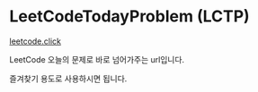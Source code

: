 # LeetCodeTodayProblem (LCTP)

[leetcode.click](https://leetcode.click)

LeetCode 오늘의 문제로 바로 넘어가주는 url입니다.

즐겨찾기 용도로 사용하시면 됩니다.
